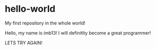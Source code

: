 # hello-world
My first repository in the whole world!


Hello, my name is imb13! I will definitlty become a great programmer!

LETS TRY AGAIN!

